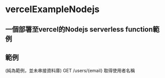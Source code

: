 # vercelExampleNodejs
## 一個部署至vercel的Nodejs serverless function範例
## 範例
(純為範例，並未串接資料庫)
GET /users/{email} 取得使用者名稱
